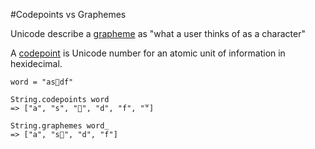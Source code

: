 #Codepoints vs Graphemes

Unicode describe a [grapheme](http://unicode.org/glossary/#grapheme) as "what a user thinks of as a
character"  

A [codepoint](http://unicode.org/glossary/#code_point) is Unicode number for an atomic unit of information in
hexidecimal.  

```
word = "as⃝df̅"

String.codepoints word
=> ["a", "s", "⃝", "d", "f", "̅"]

String.graphemes word
=> ["a", "s⃝", "d", "f̅"]
```


